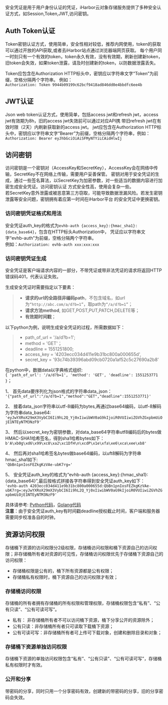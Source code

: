 
安全凭证是用于用户身份认证的凭证，iHarbor云对象存储服务提供了多种安全认证方式，如Session,Token,JWT,访问密钥。

## Auth Token认证 
Token密钥认证方式，使用简单，安全性相对较低，推荐内网使用，token的获取可以通过开放的API获取,或者去iHarbor站点通过浏览器端网页获取。
每个用户同一时刻只有一个有效的token，token永久有效，没有有效期，刷新创建新token，旧token会失效，如果token泄露，请及时创建新的token，以防数据泄露丢失。    

Token应包含在Authorization HTTP标头中，密钥应以字符串文字“Token”为前缀，空格分隔两个字符串。
例如：   
`Authorization: Token 9944b09199c62bcf9418ad846dd0e4bbdfc6ee4b`  

## JWT认证
Json web token认证方式，使用简单，包括access jwt和refresh jwt，access jwt有效期为8h，旧的access jwt失效前可以通过对应API携
带旧refresh jwt在有效时限（2天）内刷新获取新的access jwt。
jwt应包含在Authorization HTTP标头中，密钥应以字符串文字“Bearer”为前缀，空格分隔两个字符串，例如：   
`Authorization: Bearer eyJhbGciOiAiSFMyNTYiLCAidHlwIj`

## 访问密钥  
访问密钥是一个密钥对（AccessKey和SecretKey），AccessKey会在网络中传输，SecretKey不在网络上传输，需要用户妥善保管。
密钥对用于安全凭证的生成，通过一些签名算法，以SecretKey为加密参数，对一些适当的数据内容进行加密生成安全凭证。访问密钥认证
方式安全性高，使用会复杂一些。  
若SecretKey意外泄露或被恶意第三方窃取，可能导致数据泄漏风险。若发生密钥泄露等安全问题，密钥拥有着应第一时间在iHarbor平台
的安全凭证中更换密钥。

### 访问密钥凭证格式和用法  
安全凭证auth_key的格式为`evhb-auth {access_key}:{hmac_sha1}:{data_base64}`，包含在HTTP标头Authorization中，
凭证应以字符串文字“evhb-auth”为前缀，空格分隔两个字符串。  
例如：`Authorization: evhb-auth xxx:xxx:xxx`  

### 访问密钥凭证生成  

安全凭证是客户端请求内容的一部分，不带凭证或带非法凭证的请求将返回HTTP错误码401，代表认证失败。

生成安全凭证时需要指定以下要素：  
 >* __请求的url的全路径非编码path__，不包含域名，如url为`“http://abc.com/a/d?b=1”`，取path为`“/a/d?b=1”`；   
 >* __请求方法method__, 如GET,POST,PUT,PATCH,DELETE等；   
 >* __有效期时间戳__；  

以下python为例，说明生成安全凭证的过程，所需数据如下： 
>* path_of_url = '/a/d?b=1';   
>* method = 'GET'；   
>* deadline = 1551251800;  
>* access_key = '4203ecc034d411e9b31bc800a000655d',
>* secret_key = '93c74b39396abd09cb0720a1af52c5c27690a2b8'    

在python中，数据data以字典格式组织:  
`{ 'path_of_url': '/a/d?b=1', 'method': 'GET', 'deadline': 1551253771 }`；

1、 首先data要序列化为json格式的字符串data_json：   
`'{"path_of_url":"/a/d?b=1","method":"GET","deadline":1551253771}'`   
 
2、 接着data_json字符串以utf-8编码为bytes,再通过base64编码，以utf-8解码为字符串data_base64:   
`'eyJwYXRoX29mX3VybCI6Ii9hL2Q_Yj0xIiwibWV0aG9kIjoiR0VUIiwiZGVhZGxpbmUiOjE1NTEyNTM3NzF9'`  

3、 然后以secret_key为密钥参数，对data_base64字符串utf8编码后的bytes做HMAC-SHA1哈希签名，得到sha1哈希bytes如下：   
`b'A\xb0g\xd6\x99\xc8\xa2\xc1DfH\n\xcdP\x1e\xfa\xe6\xca\xee\xb8'`  

4、 然后再对sha1哈希签名bytes做base64编码，以uft8解码为字符串hmac_sha1如下:  
`'QbBn1pnIosFEZkgKzVAe-ubK7rg='`   

5、 安全凭证auth_key的格式为“evhb-auth {access_key}:{hmac_sha1}:{data_base64}”,最后按格式拼接各字符串得到安全凭证auth_key如下：  
`'evhb-auth 4203ecc034d411e9b31bc800a000655d:QbBn1pnIosFEZkgKzVAe-ubK7rg=:eyJwYXRoX29mX3VybCI6Ii9hL2Q_Yj0xIiwibWV0aG9kIjoiR0VUIiwiZGVhZGxpbmUiOjE1NTEyNTM3NzF9'`   

具体请参考: [Python代码](https://github.com/i-harbor/webserver/blob/master/apps/users/auth/auth_key.py)，[Golang代码](https://github.com/i-harbor/goharbor/blob/master/authkey.go)    
**注意**：由于安全凭证auth_key有时间戳deadline授权截止时间，客户端和服务器需要同步校准各自的时钟。

## 资源访问权限

存储桶下资源的访问权限分2级权限，存储桶访问权限和桶下资源自己的访问权限；非存储桶所有者对资源的可见性，存储桶访问权限优先于存储桶下资源自己的访问权限：
* 存储桶权限是公有的，桶下所有资源都是公有权限；  
* 存储桶私有权限时，桶下资源自己的访问权限才有效；


### 存储桶访问权限
存储桶的所有者拥有存储桶的所有权限和管理权限，存储桶权限包含“私有”、“公有只读”、“公有可读可写”。
* 私有： 非存储桶所有者不可以访问桶下资源，桶下分享公开的资源除外；
* 公有只读：非存储桶所有者只可读取下载桶下资源；
* 公有可读可写：非存储桶所有者可上传可下载对象，创建和删除目录和对象；

### 存储桶下资源单独访问权限
存储桶下资源的单独访问权限包含“私有”、“公有只读”、“公有可读可写”，存储桶私有权限时才有效。

### 公开和分享
带密码的分享，同时只用一个分享密码有效，创建新的带密码的分享，旧的分享密码会失效。














